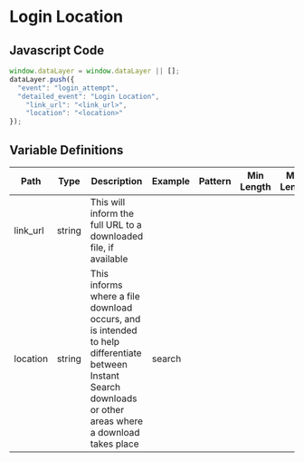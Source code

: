 # Login Location

### 

## Javascript Code
```js
window.dataLayer = window.dataLayer || [];
dataLayer.push({
  "event": "login_attempt",
  "detailed_event": "Login Location",
    "link_url": "<link_url>",
    "location": "<location>"
});
```

## Variable Definitions

|Path|Type|Description|Example|Pattern|Min Length|Max Length|Minimum|Maximum|Multiple Of|
| --- | --- | --- | --- | --- | --- | --- | --- | --- | --- |
|link_url|string|This will inform the full URL to a downloaded file, if available||||||||
|location|string|This informs where a file download occurs, and is intended to help differentiate between Instant Search downloads or other areas where a download takes place|search|||||||




